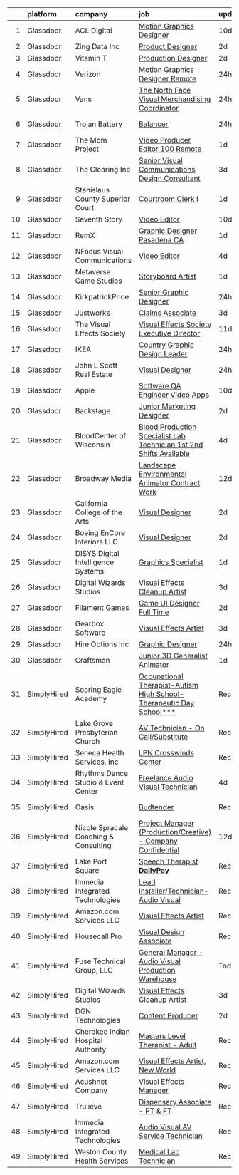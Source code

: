 

|    | platform    | company                               | job                                                                                                                                                                                                                                                                                                                                                                                                                                                                                                                                                                                                                                                                                                                                                                                                                                                                                                                                                                                                                                                                                                                                                                                                                                                                                                                                                 | update_time   | location                 |
|---:|:------------|:--------------------------------------|:----------------------------------------------------------------------------------------------------------------------------------------------------------------------------------------------------------------------------------------------------------------------------------------------------------------------------------------------------------------------------------------------------------------------------------------------------------------------------------------------------------------------------------------------------------------------------------------------------------------------------------------------------------------------------------------------------------------------------------------------------------------------------------------------------------------------------------------------------------------------------------------------------------------------------------------------------------------------------------------------------------------------------------------------------------------------------------------------------------------------------------------------------------------------------------------------------------------------------------------------------------------------------------------------------------------------------------------------------|:--------------|:-------------------------|
|  1 | Glassdoor   | ACL Digital                           | [Motion Graphics Designer](https://www.glassdoor.com/partner/jobListing.htm?pos=109&ao=1110586&s=58&guid=0000018271ee486e92b4d029194fb2a8&src=GD_JOB_AD&t=SR&vt=w&ea=1&cs=1_aad7d39e&cb=1659768818166&jobListingId=1008030793461&cpc=2CAED5C921A5F994&jrtk=3-0-1g9ousi69khpg801-1g9ousi6pjm6i800-041d39cda1a5b432--6NYlbfkN0Aba5oU64R_O9Kj8y6RMdSSFXuPwn88DcWu9IRDlipDHjxHIIFB0atBqVJ04z1yB39EXaH3HfJd71xDSokcWTKmhcfxdbhRrzjNjs_IzDovLb9bsEsewfUfzaqhWbzToXK_90vEZ-34TCjbCctfbqdR3ugAMy21W9gB1cg5Q3DxaFfqvGujc1GFaoIRdc_9JLetw6da0Kj3rquWtPn3JqZDzvM9LJE5FjxnV2ahRfs0j2yo1U3VJjaxV5Z4ejNcG5V-xn-2Yt-dG_38SGNfLfUPC_7srh-B43H50Foma5rwRDIMCPkLOm3TUL6kMS5ezVS66w0ap-M1-fytFWrC3xv8EldT79_c7PDbZ1jq-29djbaymuDJWsYlXCp3kcIyAl6M_DMi0uKk-jFRArJzcWDBIV4UpXV860j0WHnbWKRM8fQQ0pCgBnIRSJYZS85gZ39Lt0ug8Htab22C-huRPXpbqrZxy2xNXNUvnxY_swjDHE9hyNMsA9YmLiG4tfCUZFPoU4XeP9foxQ%3D%3D)                                                                                                                                                                                                                                                                                                                                                                                                                                                                     | 10d           | Remote                   |
|  2 | Glassdoor   | Zing Data  Inc                        | [Product Designer](https://www.glassdoor.com/partner/jobListing.htm?pos=122&ao=1136043&s=58&guid=0000018271ee486e92b4d029194fb2a8&src=GD_JOB_AD&t=SR&vt=w&ea=1&cs=1_c0601c1a&cb=1659768818167&jobListingId=1008050350509&jrtk=3-0-1g9ousi69khpg801-1g9ousi6pjm6i800-e34adc33dfb270f4-)                                                                                                                                                                                                                                                                                                                                                                                                                                                                                                                                                                                                                                                                                                                                                                                                                                                                                                                                                                                                                                                              | 2d            | Remote                   |
|  3 | Glassdoor   | Vitamin T                             | [Production Designer](https://www.glassdoor.com/partner/jobListing.htm?pos=115&ao=1110586&s=58&guid=0000018271ee486e92b4d029194fb2a8&src=GD_JOB_AD&t=SR&vt=w&cs=1_5390dfb4&cb=1659768818166&jobListingId=1008050981966&cpc=654405A9B1E0A9F5&jrtk=3-0-1g9ousi69khpg801-1g9ousi6pjm6i800-50c7e976e5c74748--6NYlbfkN0DMrcEu7yrtATojKJA7cEzGQ3FdRGWLh0CZQInL4ECGI6k5tN82kdM0OKoro5eXmjo25juUC15Bn0NvbsuaBLrsdN1YSPg_l216Lp2IU5D_UjiuvugiVL08mqtXYwOGMDAFTctHam3nPbJoiawBwv9dDFI8-QzI-uoYZcaxO-eMGlES2ezFxfdyoDLrXQIxoVSm3XBi8Gm3OitvoukqsFajQj4jFJ4p6tQPgHwQXRvMSzD4HpUm1yewZrJty0OHjOWm4wIEyUBsGxtVFTYrIDpm5z0acmKX2ijbt2pby3D1j5alw05jHMAFhzv_xOMnbezWBno6JoNSKohKTEHOSnxZIpXAK_22imvJiP9dyIOqyuUqsgcDdXPcY488DVHoDKAAJ1Svsx7DOul5yCZAc2KhkztStoTpHHTFAldtv8ewQo3lWuLl2LKzM5xfVMNvgKxNf-KqYElWRh8ioMnBdrKghywcvTssBYw%3D)                                                                                                                                                                                                                                                                                                                                                                                                                                                                                                                             | 2d            | Remote                   |
|  4 | Glassdoor   | Verizon                               | [Motion Graphics Designer  Remote ](https://www.glassdoor.com/partner/jobListing.htm?pos=121&ao=1136043&s=58&guid=0000018271ee486e92b4d029194fb2a8&src=GD_JOB_AD&t=SR&vt=w&ea=1&cs=1_8d489484&cb=1659768818167&jobListingId=1008055665138&jrtk=3-0-1g9ousi69khpg801-1g9ousi6pjm6i800-dcfaace54d172812-)                                                                                                                                                                                                                                                                                                                                                                                                                                                                                                                                                                                                                                                                                                                                                                                                                                                                                                                                                                                                                                             | 24h           | Fresno, CA               |
|  5 | Glassdoor   | Vans                                  | [The North Face  Visual Merchandising Coordinator](https://www.glassdoor.com/partner/jobListing.htm?pos=126&ao=1136043&s=58&guid=0000018271ee486e92b4d029194fb2a8&src=GD_JOB_AD&t=SR&vt=w&cs=1_4e445e9e&cb=1659768818167&jobListingId=1008055637357&jrtk=3-0-1g9ousi69khpg801-1g9ousi6pjm6i800-2e42d15401f3a177-)                                                                                                                                                                                                                                                                                                                                                                                                                                                                                                                                                                                                                                                                                                                                                                                                                                                                                                                                                                                                                                   | 24h           | Denver, CO               |
|  6 | Glassdoor   | Trojan Battery                        | [Balancer](https://www.glassdoor.com/partner/jobListing.htm?pos=128&ao=1136043&s=58&guid=0000018271ee486e92b4d029194fb2a8&src=GD_JOB_AD&t=SR&vt=w&cs=1_b56d2a86&cb=1659768818167&jobListingId=1008056187618&jrtk=3-0-1g9ousi69khpg801-1g9ousi6pjm6i800-496d7854f8508492-)                                                                                                                                                                                                                                                                                                                                                                                                                                                                                                                                                                                                                                                                                                                                                                                                                                                                                                                                                                                                                                                                           | 24h           | Santa Fe Springs, CA     |
|  7 | Glassdoor   | The Mom Project                       | [Video Producer Editor  100  Remote ](https://www.glassdoor.com/partner/jobListing.htm?pos=108&ao=1110586&s=58&guid=0000018271ee486e92b4d029194fb2a8&src=GD_JOB_AD&t=SR&vt=w&cs=1_1a7c8993&cb=1659768818165&jobListingId=1008054367139&cpc=6193B0C32834B022&jrtk=3-0-1g9ousi69khpg801-1g9ousi6pjm6i800-a92974fb1e11ae95--6NYlbfkN0BDp_epf89aHDQhKpPegNJQ_ldQpEFZQsM9OcONMGxWx6pU56EKHF58QjVdAUvn2gU5GWFgB9KEBYAqrko1nGfjUyQMBpypJ3gBKLr_d642jpLLc-ntJgyNlef4nhoR3RuOWneIjLxKze1AL5gaW4ZaqE3GO6k4jfZALz100ZlKrW8DUJshXBGda7kIBmToC4Y2-S2HbzQpICHibRitEBOM0qMFm6L4yZN5tpsUX_n51sckYIEAgbcxB8oC_OmHrGjTHW-XbwBG--KNy5ifo5eQpQurSPwUDbTm1XtdI3K_k-VSJleSDxP64l_sQj-g3RVFxTXQiwAyo7TfLOvWlzCPyW2EY0lAOSGbVVt01tO_8gzMcJCWLWPfW7litp4Kc2_Tw2xLgfcbcHq1CHDEhixPK2uJShxBaQ-2_Arxka134Ypeaxg01QBlzDKftNhEKE8KUETwXrMPVAhTsaBkgH2rCxqJCXbzm_EO27aM3Y3qFW0zgDQbXPaGatkwrZPPhpD6WruHlnu2jTL74xl7it8sOQpL--UN_V8ZeYREOkugcL_BIPijE7_WjXarkg6Ov-A%3D)                                                                                                                                                                                                                                                                                                                                                                                                             | 1d            | Daly City, CA            |
|  8 | Glassdoor   | The Clearing Inc                      | [Senior Visual Communications   Design Consultant](https://www.glassdoor.com/partner/jobListing.htm?pos=118&ao=1110586&s=58&guid=0000018271ee486e92b4d029194fb2a8&src=GD_JOB_AD&t=SR&vt=w&ea=1&cs=1_a23cefd1&cb=1659768818167&jobListingId=1008047686531&cpc=6FC5BA77C9A4CD78&jrtk=3-0-1g9ousi69khpg801-1g9ousi6pjm6i800-fe33d50953920449--6NYlbfkN0D0ff9e8Lfwlpl5zGbQmpn59AL71QmFd7VKOAnfyjZzp5sdngV8WPgYe0dov1m7Y2lnN0ZCx-YCMB-uKXVPyNAsbm6v9cxPOjmpS9SHk26UdbFfUwOr7JuhiHgF8fcMa7EICpl3iTs5zf2XlBU9BH9EJTwvU_2cbPsrYqWvwOR0oZPLgepqVPOdFDOKHdizGSeT2BTFdm8H983SJtCi81j0l7DQsPhGqgWV36HIs7BBoDDddfAaf87oSwfTp4R3bYOgNUeiduWERLLS7eV6G8gf1xXyRcYNzEwX_qSMMuC7QOy1zwQEN-MDffuhNIqWrCtPjasd4wovEyfdo6yKtEmXZ4R4e_3tFqllMYvbgRsosAS7IKpobvHGiLS4naVcLMsXe2PmTB7pxMvt5euO0eHSv6qLVsdMNYKE1mpDecHwMVGRpvxoV-JBzGwslrA6GkLeux_tT4H6IgkpkCkNc2dpEUdNjgcQuKAMILXsQVRZDQ%3D%3D)                                                                                                                                                                                                                                                                                                                                                                                                                                                                             | 3d            | Washington, DC           |
|  9 | Glassdoor   | Stanislaus County Superior Court      | [Courtroom Clerk I](https://www.glassdoor.com/partner/jobListing.htm?pos=119&ao=1136043&s=58&guid=0000018271ee486e92b4d029194fb2a8&src=GD_JOB_AD&t=SR&vt=w&cs=1_d475bf22&cb=1659768818167&jobListingId=1008052423542&jrtk=3-0-1g9ousi69khpg801-1g9ousi6pjm6i800-e41eac38af9632af-)                                                                                                                                                                                                                                                                                                                                                                                                                                                                                                                                                                                                                                                                                                                                                                                                                                                                                                                                                                                                                                                                  | 1d            | Modesto, CA              |
| 10 | Glassdoor   | Seventh Story                         | [Video Editor](https://www.glassdoor.com/partner/jobListing.htm?pos=130&ao=1136043&s=58&guid=0000018271ee486e92b4d029194fb2a8&src=GD_JOB_AD&t=SR&vt=w&ea=1&cs=1_4fc1b4ba&cb=1659768818167&jobListingId=1008030759431&jrtk=3-0-1g9ousi69khpg801-1g9ousi6pjm6i800-8c0d2444396d1f25-)                                                                                                                                                                                                                                                                                                                                                                                                                                                                                                                                                                                                                                                                                                                                                                                                                                                                                                                                                                                                                                                                  | 10d           | Remote                   |
| 11 | Glassdoor   | RemX                                  | [Graphic Designer   Pasadena  CA](https://www.glassdoor.com/partner/jobListing.htm?pos=117&ao=1110586&s=58&guid=0000018271ee486e92b4d029194fb2a8&src=GD_JOB_AD&t=SR&vt=w&ea=1&cs=1_313e3770&cb=1659768818167&jobListingId=1008053779643&cpc=3BA4CE39D5B5DEF5&jrtk=3-0-1g9ousi69khpg801-1g9ousi6pjm6i800-a96380d7bc73dec3--6NYlbfkN0CuHSGuDApGVPx9cXRLGO-izRoRBHVZoe6qYcOHefrkjjayppeLopH22wnTycBj1L6LXrLqWTTJdDmGnFVSEGp9IhwGEdjt4AvdVwwUogM2B-zwsEoC0u5CGbge7Ca52KXjHZ-uRiV6o7wx6_JAg2eUiDFZoI81J6OhRRkLwv_7_RYUkxKPEcbKZPRrxPqZZztoMVmTaLp7fPZFNHPM-2WR_3H7I_qeVCG2Id-NR5KFSD_T45vWC8sNxBL5o3hQYH9QJwGf-dWTibc4Cy90FMGZI2Pm_gtg8m9C-xi3A0SLtEXHVHeBStaMpGHRYM6PkXwJoGMZIKFC_9CUkh82yovbhpKg4vjnQCH7P9jhJH8r9Wk3xx8V7rZL4nk6EzDUX4MXcf3Qdtb4WOmCzgJ6Kw7txn6j7rc5qwX3p5LRkyyTY2-nA4IUAxjVGJ_KKU9ZvgMoEQnDOn6ZAruE2aCzS27277_kbpTIqpOdb8CEZ2es4yd6-g19cYyt7KbKiBHgMkSSW12TZzgTxas3ytbBcdFf5r6a0VNb-GuLqVue8YRbHDoapoG5BIlabDQtKgHtCXozjMfkUGEjgk4z5gXvQFVV56nU1dXTZRgtjk_TMQlEtyir6mjhw6CpDAEeMy3POSpqkqWwtloIGlkQum4dAmoHOR6DJxmv8S_1yRg3sw41pEYVx8RgCgRge7T9e4CCXjAdUdxnIQgbGUbm6xIaFzOmPQ7c2wK7rG9Jt0RcejPCzF7YolZGj50C9fbpPnCWE96ja7SJP5GpBAPXx7BuNrfS6WCzSbqHHMUCCcU3ZNfOoA1-IdY94jmU-shnlmyTuM9AARHTogEusIn3tmTZw9a-)                                                                                                                          | 1d            | Pasadena, CA             |
| 12 | Glassdoor   | NFocus Visual Communications          | [Video Editor](https://www.glassdoor.com/partner/jobListing.htm?pos=110&ao=1110586&s=58&guid=0000018271ee486e92b4d029194fb2a8&src=GD_JOB_AD&t=SR&vt=w&ea=1&cs=1_c9361edc&cb=1659768818166&jobListingId=1008044745124&cpc=FD1C1DA32C38CFA7&jrtk=3-0-1g9ousi69khpg801-1g9ousi6pjm6i800-cd67fc8354c3cdd0--6NYlbfkN0CPEiJEzZq4I_K6S6Q9VC1QMfIsI0INZ1UYi7vjgDL48QRk5qILklQZETsgXmrIcJ3RbwxEKTS-GeFnaN7HHC0qf8WliRQfpflbY3oW6qNJrtIKqWOw7AdzVTgnxNfViukoyEHGz90V949r9o1vL9a5bqzRIxXscYFyG76gSFNp5vGN8GgOlBSF8uBv00ubxgZqQilrb6YBMaJQFErU-9WCKJQB6eI5XHssdaETEQe_O0rbQrb751AjG4pyaahRxEAvCmtVdtUURU9Y_uB6VTuULKAGmWR2DwW9oCXwXpirPgRfZYLwgRlUZrVMoQVejQ7S4zrrqI8QkVRe7U0yp4XbTR6qMaosNH-Qr3rMtuQHairQIHlQlsRi4Uvs56d4UETxNTGnggXcDmeTK2UUG_hzn_9m7hHxG5pAe6TcC1GZ0B4WLznxMi3g1kIQwU8bgegR8VVrtJaJ-MELvfLiT6qigH48h9G1mdeRmxATtMNCJLpiRjy1qVw0WDBPprng1sk%3D)                                                                                                                                                                                                                                                                                                                                                                                                                                                                                               | 4d            | Lakeland, FL             |
| 13 | Glassdoor   | Metaverse Game Studios                | [Storyboard Artist](https://www.glassdoor.com/partner/jobListing.htm?pos=120&ao=1136043&s=58&guid=0000018271ee486e92b4d029194fb2a8&src=GD_JOB_AD&t=SR&vt=w&ea=1&cs=1_8f06b110&cb=1659768818167&jobListingId=1008054365470&jrtk=3-0-1g9ousi69khpg801-1g9ousi6pjm6i800-f1497150f3971ad6-)                                                                                                                                                                                                                                                                                                                                                                                                                                                                                                                                                                                                                                                                                                                                                                                                                                                                                                                                                                                                                                                             | 1d            | Remote                   |
| 14 | Glassdoor   | KirkpatrickPrice                      | [Senior Graphic Designer](https://www.glassdoor.com/partner/jobListing.htm?pos=104&ao=1110586&s=58&guid=0000018271ee486e92b4d029194fb2a8&src=GD_JOB_AD&t=SR&vt=w&ea=1&cs=1_51645ac2&cb=1659768818165&jobListingId=1008056158106&cpc=6A22310A23505C64&jrtk=3-0-1g9ousi69khpg801-1g9ousi6pjm6i800-34b425c941a6b6df--6NYlbfkN0A9S0G2arT9DuIJE3bwhaP0r7TFMbX6lewihE_1Xj98sM5kk2K0mKcLetR3zv0vmLW_ieQPW4J03Zoy9EwcZU9WOEg6gFyAxoFxWMt9ORiadzZ-wU4qVa-FP13Zh1c48UuoXlVm74HLHabre-TnmFSv77vkmULg-SjCmoVLmTgwmR8apA0XKJ4_ZjdBU2uVfp5KqMIPmFyzJe92ADMBZU9ZSXyZFy4PC1Cyo41kBTVV5jgY8MnbTyAH25T3T6Gp4xcO8eYy3xJgnZ_ZbmxGeocxr-uP8OrpIm7-5LLS5vaeNOD56DKGUZalf1XdlE8xkDZ1Qe_rMCdm2IKkkTqgt2OuEVfWL38ukCZGVV4SOW_J7sYPfxTAdeaNd4PjF8XUTPfmqcFRVtveQOLD8iit9vwIohXgWuOBEShbjK2VUFBES-oQDXS5XAk5PeW5FGaTiJDnQIf5OEff68bb6WSC3oBu4dr0KxQA4kM5Rnri4bxAhHh4uSv_dSe68YIio3RRYJU%3D)                                                                                                                                                                                                                                                                                                                                                                                                                                                                                    | 24h           | Remote                   |
| 15 | Glassdoor   | Justworks                             | [Claims Associate](https://www.glassdoor.com/partner/jobListing.htm?pos=129&ao=1136043&s=58&guid=0000018271ee486e92b4d029194fb2a8&src=GD_JOB_AD&t=SR&vt=w&ea=1&cs=1_96b1ca60&cb=1659768818167&jobListingId=1008047540429&jrtk=3-0-1g9ousi69khpg801-1g9ousi6pjm6i800-4fac05972a7fe436-)                                                                                                                                                                                                                                                                                                                                                                                                                                                                                                                                                                                                                                                                                                                                                                                                                                                                                                                                                                                                                                                              | 3d            | New York, NY             |
| 16 | Glassdoor   | The Visual Effects Society            | [Visual Effects Society   Executive Director](https://www.glassdoor.com/partner/jobListing.htm?pos=101&ao=1110586&s=58&guid=0000018271ee486e92b4d029194fb2a8&src=GD_JOB_AD&t=SR&vt=w&ea=1&cs=1_e7e51cc7&cb=1659768818164&jobListingId=1008028644135&cpc=E6B95A06C1BC174B&jrtk=3-0-1g9ousi69khpg801-1g9ousi6pjm6i800-86c44c743498392b--6NYlbfkN0ArJayimSjQBR4doNII-ykQ8iGiB_i5ozv-tIi56YiLCDSS9YH2DmZeWeuFut6rm5Sn9gO4r5v8laG6GwzUpeKR0F-NdYK7_zB0qQsN-h2HfWJtdGUUXrLdY8spRrZw2OiLkAOng8I6iFq7AhvUo2Y8NBfREVbEgx4Pu882IbEyRDGolLHUL8DOnTpIgZ38KWJTY0BdXMs7YbWZQEkJlMM2sIogn_wLIMuZ_ZPyCp3fI-RnG3C57WfgTTXeq03c81VxQ29BRJGd0tfAV7kFZFsDb0gZli5KsupJLMQafy1Q9BW1wNQqqsXUUkuObu8pRgyco5akaGiph02v_GFpyBK_PlpoJgMHEt1AkNiuNywSSeIPLEA_8wZpVZIfPEwXkhDnuQNRYetSeNJ8TCATeAwxSxLDTkByzapucfeXt6wZKdD-lnrutMZcu6mf83Gwn-VYHRIJ8KYndruXPsU_XBckEf8fLqyFrC22bQmkW-4XtJDHKzTsPIREqEiiCxSlbnMUNsLwOqaFuf4NbauW5QMra3BZUa3UHUU%3D)                                                                                                                                                                                                                                                                                                                                                                                                                                | 11d           | Sherman Oaks, CA         |
| 17 | Glassdoor   | IKEA                                  | [Country Graphic Design Leader](https://www.glassdoor.com/partner/jobListing.htm?pos=106&ao=1110586&s=58&guid=0000018271ee486e92b4d029194fb2a8&src=GD_JOB_AD&t=SR&vt=w&cs=1_0e8b21d0&cb=1659768818164&jobListingId=1008056264221&cpc=8795CF9063CD573D&jrtk=3-0-1g9ousi69khpg801-1g9ousi6pjm6i800-e6cf428c40efe8a6--6NYlbfkN0Duvs8W9J3ng6gJug0TleWEiZhMTn3xkaahiVgbeU0KWY7EIJvg5hnSIF7iYU2XS_1BW52QdoGLdx-MIzO6QsmLd056MqtReCBAHWzQfIfKf0mO93tpBRt9br3AOhpUB0448KnQaXHoAWilIMFVwzOoNYqMRGmc6be0Q3NpnJy2tzmxoWIr-oX-NgqrjdSst4UEcCVR7I8WP8DI6psJO7ziAQUY3ICWJYxNPJfsAONzHgw6UPtJBlQCx6Fh6W4CJQS9FYHXqwCOYZXi_N1ePGcG65bQpARQpnrgI5ZppDSXGpvRdZa4lOrKGoG6UygGJ3ij9kNyy6Lzp9C2j34k8tqXLV5xDzghHnx1io7xurJy1IFhONUqxQGjPXhfgaDsNd9OTcKLhacCLNW_RUPMykvLUqutF3NB3f9w9mGyKEV0v5AIeDLrQAm0o895P50OwW_ljECEC-PAMyLx0gMi6eIMJUx8D6uHBIAHW7q-pVANAtcr8tkDsbj8WBg6bCoPEER8SoqIFiN1HaOlsWp98Bke5N6IZA5MqCU3ekjlBnYyzPM5XboxvIPQomcTpLh18PVlwwvGmv6XuA%3D%3D)                                                                                                                                                                                                                                                                                                                                                                                                     | 24h           | Conshohocken, PA         |
| 18 | Glassdoor   | John L  Scott Real Estate             | [Visual Designer](https://www.glassdoor.com/partner/jobListing.htm?pos=102&ao=1110586&s=58&guid=0000018271ee486e92b4d029194fb2a8&src=GD_JOB_AD&t=SR&vt=w&ea=1&cs=1_bcd7b515&cb=1659768818164&jobListingId=1008056240079&cpc=009A9C8147DF705D&jrtk=3-0-1g9ousi69khpg801-1g9ousi6pjm6i800-980e822575bcd39a--6NYlbfkN0CPEiJEzZq4I_K6S6Q9VC1QMfIsI0INZ1UYi7vjgDL48QRk5qILklQZL8s23VXL_brZiWULq0QvGIIH5rRpOKxKLSQv5YRFRGZ5wCupdhTqCg11dAoJ6X9EFCA2f39F9TZZno9Rv5p5b0XeKC2XG_p2cghawTiQ7jHBtJFCBHKDmZRnbRffwcDBJDB10w_cWmY9qCh1pcTnQhtZ5gLw-HmBDvxW9__bQBsUXGKPhvFQJ2Wbm9UytHY2wkNWw5mwawcfP7xWP76wPSFsOQgdd1KPK19kfKZjFaLF9hbySVnOtmk0lZf88y_fqmnwsfiIXVK8j1aeF3zVUfcsKp8Vmzt4naAjkAWra377kBrbEJDe11PlExN99VdJt0jjHpY2orqzk38vv_5mCSnCmkhUn1AlC98V11n15X0oK21GbrNN00fesUnzVCRBXJeOydq-8yB2rEmeJNebgtea6BwXRTHqcE27HRhXp1-NNvAspWCZtW4yDvZQ-3XP1iZNplEg3ygaveOmqxanGA%3D%3D)                                                                                                                                                                                                                                                                                                                                                                                                                                                                              | 24h           | Bellevue, WA             |
| 19 | Glassdoor   | Apple                                 | [Software QA Engineer   Video Apps](https://www.glassdoor.com/partner/jobListing.htm?pos=112&ao=1110586&s=58&guid=0000018271ee486e92b4d029194fb2a8&src=GD_JOB_AD&t=SR&vt=w&cs=1_e6b1817a&cb=1659768818165&jobListingId=1008029697744&cpc=3BA4CE39D5B5DEF5&jrtk=3-0-1g9ousi69khpg801-1g9ousi6pjm6i800-d2a90fc170ed8164--6NYlbfkN0BvKrLyj5gPmtZO9T8euul8TCxuuKNOtzRJOomxnwSEodTz2Bc-sPZl29JElYHfcoTbWeJsdWCiW64TzMg8s9zdWfYN266-_lpFG3N1ZljieU-DXu4-ARfLNUS7CYVdWqpZnYblslxDKgXBqcKnWO-tZvRRkdZhrb46PQkSGL_NiNKfEH0twH_vqmifyGb3At5fAzfZsML6Aw-lGar97zQdNT8R_D6LJmBvmDBYJrnUGeFa7Axu5pXHTdyoNZXmKFkqLfD8Qt6PAS9dwKDGpFoIfbXg9fbn8IDfjI8RXixZ96tyu8t1dHzPr67vzpuj_nmPeoeOEqdf3raUS1YSC9xOC2cPV0qbjRAxuDM9LDq6e_vw3P0bsvuVPzxvBUi36rEMCpdqwYZADdUfbGaTXxfjXo0NOqo9nWqEGGQ0Y3se47knIimt8L_TCu5piOJ9sXR4oh6SCWi2y_TvjX5ghe8pHge8k-Lt77yMpf6ThuD159PSDgyIudInB6wVJr6Qg4HzBw0IWmdHd4dY4l7tWd7VRcW_3iLzzAOa3i9qfwh1fWoX5HHIkhFdgYBOL19rW7cZdM4FswSMMrM_mwhk8ZwwQ6AZf0nppRYw-4Kui-vq0KMPLzHc0JAR7MMGwyhLsCV0SrGAryrztmVxhdKJfMRZg9bJEsBBn63OQymhYLMvnvqhfJJHlGBBOc5zB7Ii87H_eSw-krO3akm_Oj-X_1z-ZU34VyS2pXM5eqt7KpgS5q8o4dhjHc9KvZEX3bPR_rIoiHPJuhr7TLHpa075YPe5Mc6dNCiOAl1ODq8H7jk5qPSzc0LIB6fpes5GoE6Gr5T2q_LH8_cM1uNIsmpiQIto3dKk2FmmVQ0ciBUYlmpdbcVGtVOEmxN7UjkKX3GakCgpkww_FAFkQ7jYFtGH7F3SV-fDMQt2OMQ-ltGmP26_F8f_CB1D-UzTKJFi8hK8G8SJTXyjWcp8IA%3D%3D) | 10d           | Culver City, CA          |
| 20 | Glassdoor   | Backstage                             | [Junior Marketing Designer](https://www.glassdoor.com/partner/jobListing.htm?pos=127&ao=1136043&s=58&guid=0000018271ee486e92b4d029194fb2a8&src=GD_JOB_AD&t=SR&vt=w&cs=1_40c940b5&cb=1659768818167&jobListingId=1008050720140&jrtk=3-0-1g9ousi69khpg801-1g9ousi6pjm6i800-597fe3d74639a284-)                                                                                                                                                                                                                                                                                                                                                                                                                                                                                                                                                                                                                                                                                                                                                                                                                                                                                                                                                                                                                                                          | 2d            | Remote                   |
| 21 | Glassdoor   | BloodCenter of Wisconsin              | [Blood Production Specialist   Lab Technician  1st   2nd Shifts Available ](https://www.glassdoor.com/partner/jobListing.htm?pos=111&ao=1110586&s=58&guid=0000018271ee486e92b4d029194fb2a8&src=GD_JOB_AD&t=SR&vt=w&ea=1&cs=1_ff3592b9&cb=1659768818166&jobListingId=1008044963207&cpc=42BEC95245890617&jrtk=3-0-1g9ousi69khpg801-1g9ousi6pjm6i800-64769482f30eacb1--6NYlbfkN0CGb1N8cZ2x_5QN3IMiowmMzWOXaHyoBYrl_TrKo_Q19L3Emy6-qpwrlvunOTSfH55fcS3VGXXdwV1K32onjSLZE2rIYCmUaOpwthjBgUEoClgT3-eMltLLdJuOILyrm6QCC20Yp0DG5V61VXY6idF-F69SG2m_aPDGpvwn1JJRthV8_63xl4R7p2i2FeEkKDUIQci_tIshiSx8ZVTw9Zbaa4BX6ZCgdYnf326EcV5XsY91YEZDdVvR4Z05ZbmkZ8raSX0ahq2kfK6Wi4dV4sKo1Vu8GGDsqw-gCE-nsS4sVUEAGJVNLzBLQgOZ1Uduzk6CWTMPvC0DrC6VUp2lfUHC1My7akYIaW-GwbxH8le60xI1vJkcIwgzxW-roCeAqEPXLxpHgOUDbd9IKLcQ9KakCJUHdjyDzBRdGjmClfo7n8q4vby4NNrXlwiDgoV0z0sxv9ImIefnvA3krnjdPm60kNtIrylXJ25V1SRCvqhHgosLSe4y04fDk4nEl9XTy0suZI4mWs6_e7LqRN0WhmjxPVbrlQ_vtd8%3D)                                                                                                                                                                                                                                                                                                                                                                                                  | 4d            | Milwaukee, WI            |
| 22 | Glassdoor   | Broadway Media                        | [Landscape Environmental Animator  Contract Work ](https://www.glassdoor.com/partner/jobListing.htm?pos=107&ao=1110586&s=58&guid=0000018271ee486e92b4d029194fb2a8&src=GD_JOB_AD&t=SR&vt=w&ea=1&cs=1_be7eab13&cb=1659768818165&jobListingId=1008026135202&cpc=C4A69CCDBB3B9599&jrtk=3-0-1g9ousi69khpg801-1g9ousi6pjm6i800-ccf0dcea8885cc50--6NYlbfkN0BNrFD-6x1N7Hzs6LDu8lB24-QPJWnowhDvhATwC3gg7NCOIfec78VDaDmVWvhEEm5CG2HCjguCngRpR4RGYYHcO6XpWmHBvM-g_lcVNC94NDNh-lwrOyW1_ozzAkY4sXSYfIe2Io1VmtY4WBBh9wHUpkcE7ZnqnZEHgTdvXUXkzEm-Wo3kY-nmf3l4P_5KrEVH_cQD-YX3xiMBby3Ik53cRF_HtFRMdFaSpyrJvrOGteIkugVyGX8USRLlIl3WMB0o3M_kKBDC1lnHOYfWo-NyoQ-6vMA0e-O5StdgXXAu-exXBN7N4pM3KdDBJV51KVr9FnK9KCMfltWts05o4nENdfeKl-Ut8vhDn9GEw64a4Zah_egtZ2uJxMgH302p5lxoAeokfjK1CZk4BAs0fVU3QrpZHeqVkMZ2wN2FCliFNHuQDMwNk_fDcr2WmYgrZarGiIkb5lIP-VX82R_vbn1XEN4jGlyHEKDwCForiM28MozjATW33ikBW7yCRM72xAiF-TpgYYfTpBhAvNeD5gWTwY6CcdI559c%3D)                                                                                                                                                                                                                                                                                                                                                                                                                           | 12d           | Remote                   |
| 23 | Glassdoor   | California College of the Arts        | [Visual Designer](https://www.glassdoor.com/partner/jobListing.htm?pos=124&ao=1136043&s=58&guid=0000018271ee486e92b4d029194fb2a8&src=GD_JOB_AD&t=SR&vt=w&cs=1_fa9eedb8&cb=1659768818167&jobListingId=1008051726285&jrtk=3-0-1g9ousi69khpg801-1g9ousi6pjm6i800-80ae9035f0a45312-)                                                                                                                                                                                                                                                                                                                                                                                                                                                                                                                                                                                                                                                                                                                                                                                                                                                                                                                                                                                                                                                                    | 2d            | San Francisco, CA        |
| 24 | Glassdoor   | Boeing EnCore Interiors  LLC          | [Visual Designer](https://www.glassdoor.com/partner/jobListing.htm?pos=125&ao=1136043&s=58&guid=0000018271ee486e92b4d029194fb2a8&src=GD_JOB_AD&t=SR&vt=w&cs=1_5f22a31e&cb=1659768818167&jobListingId=1008049528886&jrtk=3-0-1g9ousi69khpg801-1g9ousi6pjm6i800-ac31b3b6ebbdbe78-)                                                                                                                                                                                                                                                                                                                                                                                                                                                                                                                                                                                                                                                                                                                                                                                                                                                                                                                                                                                                                                                                    | 2d            | Huntington Beach, CA     |
| 25 | Glassdoor   | DISYS   Digital Intelligence Systems  | [Graphics Specialist](https://www.glassdoor.com/partner/jobListing.htm?pos=114&ao=1110586&s=58&guid=0000018271ee486e92b4d029194fb2a8&src=GD_JOB_AD&t=SR&vt=w&ea=1&cs=1_d74d47ed&cb=1659768818166&jobListingId=1008053663966&cpc=F41FEAB56D215062&jrtk=3-0-1g9ousi69khpg801-1g9ousi6pjm6i800-05a9147f72306416--6NYlbfkN0BTYkY06FZEdAAtNWO-eDAfNklmfZymsMF6eFRONl7rAMN5x_2sHrqXfWPo9rHDxSPxJdHgodHrfmLdZ7p7oE8g28cO2kykwVMxcTZ_UeTFxfUI5ZeFWb7jORpFjVoUDmzb3c1EHoCmoZRGPWvDtdaQis44XrL-1Q_iMb9QiMGpJsLQr4RV4EwRySv4mSFyjke-YkiSorVOq2tUdf8iGTZYlmJEvtja4NrmFWM58nHebwIyCGZVGtpldznx-LJWmfhoEA8Ty9WJM1ovTxt8hZwdJ80DUG3li8cnc69a3UlKxwHThBOEFAK8H3zCj48NyPVVjjYyc_ZSw-8xQMdUlmPdchKl1Xo1pT5k--dRjki3fuu9kr66JaYPtCvCAW5KKr1INV3fuIl67Hd24ALxtcvTeaOa8NfODvlHA0Tl873oxzI-newIITtMlpzoAmQ0y-RtD0-AEeHT56cuQip9QnbppSf2vzsjeHyEmUGABPNFMLJyneqve9L_Th_gZQw9ihG6Y83gVXXKiDmjh9Nvt59K)                                                                                                                                                                                                                                                                                                                                                                                                                                                                      | 1d            | New York, NY             |
| 26 | Glassdoor   | Digital Wizards Studios               | [Visual Effects Cleanup Artist](https://www.glassdoor.com/partner/jobListing.htm?pos=113&ao=1136043&s=58&guid=0000018271ee486e92b4d029194fb2a8&src=GD_JOB_AD&t=SR&vt=w&ea=1&cs=1_510107de&cb=1659768818166&jobListingId=1008047312634&jrtk=3-0-1g9ousi69khpg801-1g9ousi6pjm6i800-ee6cf7d9fba83118-)                                                                                                                                                                                                                                                                                                                                                                                                                                                                                                                                                                                                                                                                                                                                                                                                                                                                                                                                                                                                                                                 | 3d            | Remote                   |
| 27 | Glassdoor   | Filament Games                        | [Game UI Designer   Full Time](https://www.glassdoor.com/partner/jobListing.htm?pos=103&ao=1110586&s=58&guid=0000018271ee486e92b4d029194fb2a8&src=GD_JOB_AD&t=SR&vt=w&ea=1&cs=1_fd16e54e&cb=1659768818164&jobListingId=1008050173701&cpc=E6B95A06C1BC174B&jrtk=3-0-1g9ousi69khpg801-1g9ousi6pjm6i800-fddf354598bda816--6NYlbfkN0CIHMGocNKd5hoXLwwKXhS247lQakt22NtwViB8HW65UO_fRUkh-j7Og1M8k5VNV9rgjkoEpfB2gKy2sMD_YExwek7dOS3aUg3Ae1Wuqw2ulqXc4QrYITJqpa3tsE_qq_Ouwl3UgN5-Wm8SARTsNmFJ4Qp8WMB2On9O1SVJkElHLRu2palCMvArsP_p0oS39Y5FEMpy34TrfXC1E593axzMayiXmk5noTz-mAbef_BZ5dC4ejOvdQJtwT0Vpaq86ntkRlDiztuJgF4Gn6VcCQALrVnVZYzuGELrgUEgjbJ_3y_zUVkKbfYl4sypXFeiR3dGb_3ikdNeH4i9R07OYHR_jiuDJMIjbfim0TeFcNxyjG7tyQiDNhwWwB-vOh14FMMAKn6k1fRdKQaw8X-BieJjNwhFEBpCYlSManx-LyRxEO5AjkfHWePLWovuGLuyzhbBzOnEuGgdSqwmS5TDyzI-)                                                                                                                                                                                                                                                                                                                                                                                                                                                                                                                             | 2d            | Madison, WI              |
| 28 | Glassdoor   | Gearbox Software                      | [Visual Effects Artist](https://www.glassdoor.com/partner/jobListing.htm?pos=116&ao=1136043&s=58&guid=0000018271ee486e92b4d029194fb2a8&src=GD_JOB_AD&t=SR&vt=w&ea=1&cs=1_65d70496&cb=1659768818166&jobListingId=1008046736249&jrtk=3-0-1g9ousi69khpg801-1g9ousi6pjm6i800-e2dbd4b4cea587a5-)                                                                                                                                                                                                                                                                                                                                                                                                                                                                                                                                                                                                                                                                                                                                                                                                                                                                                                                                                                                                                                                         | 3d            | Frisco, TX               |
| 29 | Glassdoor   | Hire Options Inc                      | [Graphic Designer](https://www.glassdoor.com/partner/jobListing.htm?pos=105&ao=1110586&s=58&guid=0000018271ee486e92b4d029194fb2a8&src=GD_JOB_AD&t=SR&vt=w&ea=1&cs=1_ceb7cf6c&cb=1659768818165&jobListingId=1008056222271&cpc=632C08DE5A4EA969&jrtk=3-0-1g9ousi69khpg801-1g9ousi6pjm6i800-d920582205bcf924--6NYlbfkN0BSkpV6W62uWtr8U5Znk72fCo7t6YUAZzvHLayV4F_jQCMmq-jdC2u6h-Ch-IFvyWPwadv7XQn0jeVVzb5RGRtcQhcK-VGw0f_A8nzJowTfyEsY_fhAybLJPZuFlnUFyZJ9xxgrWIKWjhDxc-_UN0vRVhmtYXOpP4B05lmhoTgpF2tdTgaFVobFCkBIrGeaknJW_yMMYgC67EFWASUJW4CfIQ5_A8SebB4JXtitzBQiBwU4NZv78HAfd8Zf8055AkCb1E6SYGf5y8X5g0ql3ZmdJsg4TzMRjMYavf4OicqdjD3QFOocr2M2mafoGN7dDkKIUwwRqut8PWjM1Rg3734TQ8daowh8LWdYFpXGN5WvTSrMj_cgz_Xq-VpSiO0ISzkGRcq-gqKznZOmMvXP2m-AAa6jZqne-3L19MJPZ4sZ_u5O1ZZazaG2E7IzCMWvjk6IFVQf1emNwd-JUEvEuqR1gYFLIs0kkIZ2kZTiYT_hRr3Uweg0RKNsIuqTcovvAyfmh6G9xIlDie2HRuZ9CrD8)                                                                                                                                                                                                                                                                                                                                                                                                                                                                         | 24h           | Remote                   |
| 30 | Glassdoor   | Craftsman                             | [Junior 3D Generalist Animator](https://www.glassdoor.com/partner/jobListing.htm?pos=123&ao=1136043&s=58&guid=0000018271ee486e92b4d029194fb2a8&src=GD_JOB_AD&t=SR&vt=w&ea=1&cs=1_04aa327c&cb=1659768818167&jobListingId=1008054667452&jrtk=3-0-1g9ousi69khpg801-1g9ousi6pjm6i800-85ef2e8c8ec547db-)                                                                                                                                                                                                                                                                                                                                                                                                                                                                                                                                                                                                                                                                                                                                                                                                                                                                                                                                                                                                                                                 | 1d            | Remote                   |
| 31 | SimplyHired | Soaring Eagle Academy                 | [Occupational Therapist-Autism High School- Therapeutic Day School***](https://www.simplyhired.com/job/8i4AoXbFWj_Z6CDshWIRyPhM6A3kl5ih5OhbfBsbOn-XG4UL5Yg0lA?q=visual+effects)                                                                                                                                                                                                                                                                                                                                                                                                                                                                                                                                                                                                                                                                                                                                                                                                                                                                                                                                                                                                                                                                                                                                                                     | Recently      | Lombard, IL              |
| 32 | SimplyHired | Lake Grove Presbyterian Church        | [AV Technician - On Call/Substitute](https://www.simplyhired.com/job/tb9Lp_96v5nuqnhe0ZYtbeKN6hRlb-jVRHz1dLdsFAKeVM_Axvfv9Q?q=visual+effects)                                                                                                                                                                                                                                                                                                                                                                                                                                                                                                                                                                                                                                                                                                                                                                                                                                                                                                                                                                                                                                                                                                                                                                                                       | Recently      | Lake Oswego, OR          |
| 33 | SimplyHired | Seneca Health Services, Inc           | [LPN Crosswinds Center](https://www.simplyhired.com/job/Rylk2uVJw23oEBLoIQ4cqs43Yll4-e6xT4YZa4Ta8WAirr1kJgT3RA?q=visual+effects)                                                                                                                                                                                                                                                                                                                                                                                                                                                                                                                                                                                                                                                                                                                                                                                                                                                                                                                                                                                                                                                                                                                                                                                                                    | Recently      | Maxwelton, WV            |
| 34 | SimplyHired | Rhythms Dance Studio & Event Center   | [Freelance Audio Visual Technician](https://www.simplyhired.com/job/SYjjXBDuTLDWpgVPfCQH5oryqaarx772yrLcpfLxeCCogYA9jMI9DQ?q=visual+effects)                                                                                                                                                                                                                                                                                                                                                                                                                                                                                                                                                                                                                                                                                                                                                                                                                                                                                                                                                                                                                                                                                                                                                                                                        | 4d            | Las Vegas, NV            |
| 35 | SimplyHired | Oasis                                 | [Budtender](https://www.simplyhired.com/job/iH82169490Q7VCw2YW1PieP1C9ve7inoM4ruT-hd6JQQSJOb4Oewpw?q=visual+effects)                                                                                                                                                                                                                                                                                                                                                                                                                                                                                                                                                                                                                                                                                                                                                                                                                                                                                                                                                                                                                                                                                                                                                                                                                                | Recently      | Glendale, AZ +1 location |
| 36 | SimplyHired | Nicole Spracale Coaching & Consulting | [Project Manager (Production/Creative) - Company Confidential](https://www.simplyhired.com/job/IBbn-B1qEEbY4eJI5k6hpEwELB9SOaq0uMpuCetfsoBoYwIKAWr1dA?q=visual+effects)                                                                                                                                                                                                                                                                                                                                                                                                                                                                                                                                                                                                                                                                                                                                                                                                                                                                                                                                                                                                                                                                                                                                                                             | 12d           | Phoenix, AZ              |
| 37 | SimplyHired | Lake Port Square                      | [Speech Therapist **DailyPay**](https://www.simplyhired.com/job/UnbmGA5ask0d3rqUECA3Vus0b1qHb1rsdbo-W4HeVzi_DQ2TQoAJ7Q?q=visual+effects)                                                                                                                                                                                                                                                                                                                                                                                                                                                                                                                                                                                                                                                                                                                                                                                                                                                                                                                                                                                                                                                                                                                                                                                                            | Recently      | Leesburg, FL             |
| 38 | SimplyHired | Immedia Integrated Technologies       | [Lead Installer/Technician-Audio Visual](https://www.simplyhired.com/job/IL_TH2SXPlz2tOw2DDE_I22xSpEewZlkJne33ZaAXd-CmCI5oTmI_A?q=visual+effects)                                                                                                                                                                                                                                                                                                                                                                                                                                                                                                                                                                                                                                                                                                                                                                                                                                                                                                                                                                                                                                                                                                                                                                                                   | Recently      | Scottsdale, AZ           |
| 39 | SimplyHired | Amazon.com Services LLC               | [Visual Effects Artist](https://www.simplyhired.com/job/1CW6xCHxbS_3Fw-1k61jGNNV4gD5b4FwP-VVa-9I7gj9S9OY3KkCWA?q=visual+effects)                                                                                                                                                                                                                                                                                                                                                                                                                                                                                                                                                                                                                                                                                                                                                                                                                                                                                                                                                                                                                                                                                                                                                                                                                    | Recently      | Irvine, CA               |
| 40 | SimplyHired | Housecall Pro                         | [Visual Design Associate](https://www.simplyhired.com/job/bVWH2QLsb94rfqSg4lyIiA1hYjeUUNUk8s-VdqAQMwxoiuiGgm1lSA?q=visual+effects)                                                                                                                                                                                                                                                                                                                                                                                                                                                                                                                                                                                                                                                                                                                                                                                                                                                                                                                                                                                                                                                                                                                                                                                                                  | Recently      | Denver, CO +1 location   |
| 41 | SimplyHired | Fuse Technical Group, LLC             | [General Manager - Audio Visual Production Warehouse](https://www.simplyhired.com/job/uwh73Vqx0KatgDFKheVkztXycL_dptPi7NWL5R2VN0f9iznoyT9EQw?q=visual+effects)                                                                                                                                                                                                                                                                                                                                                                                                                                                                                                                                                                                                                                                                                                                                                                                                                                                                                                                                                                                                                                                                                                                                                                                      | Today         | Nashville, TN            |
| 42 | SimplyHired | Digital Wizards Studios               | [Visual Effects Cleanup Artist](https://www.simplyhired.com/job/kkqZXaOG1mVYi_8_TZsl5EWZe3RnXtgf1yRDCdM8gE9RydYvJlysrA?q=visual+effects)                                                                                                                                                                                                                                                                                                                                                                                                                                                                                                                                                                                                                                                                                                                                                                                                                                                                                                                                                                                                                                                                                                                                                                                                            | 3d            | Remote                   |
| 43 | SimplyHired | DGN Technologies                      | [Content Producer](https://www.simplyhired.com/job/l42oEN0fZMVaQDvyeWyhhh4xFQ2vpwJrE9Q_4tIBDOUCfcrSSaG40Q?q=visual+effects)                                                                                                                                                                                                                                                                                                                                                                                                                                                                                                                                                                                                                                                                                                                                                                                                                                                                                                                                                                                                                                                                                                                                                                                                                         | 2d            | Sunnyvale, CA            |
| 44 | SimplyHired | Cherokee Indian Hospital Authority    | [Masters Level Therapist - Adult](https://www.simplyhired.com/job/Zb1f9ndDfCV9DwGpRQtBDaD502p99LL1Fuxm0qJ1PxK8iNIQhLI8UA?q=visual+effects)                                                                                                                                                                                                                                                                                                                                                                                                                                                                                                                                                                                                                                                                                                                                                                                                                                                                                                                                                                                                                                                                                                                                                                                                          | Recently      | Cherokee, NC             |
| 45 | SimplyHired | Amazon.com Services LLC               | [Visual Effects Artist, New World](https://www.simplyhired.com/job/4BJo0R9T530DTSofKYZQohrov30vely8S6uECdFlj_nPGfgm8Llssg?q=visual+effects)                                                                                                                                                                                                                                                                                                                                                                                                                                                                                                                                                                                                                                                                                                                                                                                                                                                                                                                                                                                                                                                                                                                                                                                                         | Recently      | Seattle, WA              |
| 46 | SimplyHired | Acushnet Company                      | [Visual Effects Manager](https://www.simplyhired.com/job/CuABau9b_msg9dMhS1-8HJDFCUvMom7UXnkcnC1IBkhC-rO3cuhcpg?q=visual+effects)                                                                                                                                                                                                                                                                                                                                                                                                                                                                                                                                                                                                                                                                                                                                                                                                                                                                                                                                                                                                                                                                                                                                                                                                                   | Recently      | Carlsbad, CA             |
| 47 | SimplyHired | Trulieve                              | [Dispensary Associate - PT & FT](https://www.simplyhired.com/job/ZBlRuim8JXveXLQCpGuwu4jVsxeTwzMv6pL8dVzS0Nr4oJjdd6sAmg?q=visual+effects)                                                                                                                                                                                                                                                                                                                                                                                                                                                                                                                                                                                                                                                                                                                                                                                                                                                                                                                                                                                                                                                                                                                                                                                                           | Recently      | Phoenix, AZ +2 locations |
| 48 | SimplyHired | Immedia Integrated Technologies       | [Audio Visual AV Service Technician](https://www.simplyhired.com/job/-JRGvkxSimX_nREeYobAfBiewzdlEJko3uKFqrVDF3NdgF1KmXF_EQ?q=visual+effects)                                                                                                                                                                                                                                                                                                                                                                                                                                                                                                                                                                                                                                                                                                                                                                                                                                                                                                                                                                                                                                                                                                                                                                                                       | Recently      | Scottsdale, AZ           |
| 49 | SimplyHired | Weston County Health Services         | [Medical Lab Technician](https://www.simplyhired.com/job/ZpSGjvrXR-nkHEEJ5yh3TwbL2Hg3qeylXkuvZt0zSnAsIFwIa-udQg?q=visual+effects)                                                                                                                                                                                                                                                                                                                                                                                                                                                                                                                                                                                                                                                                                                                                                                                                                                                                                                                                                                                                                                                                                                                                                                                                                   | Recently      | Newcastle, WY            |